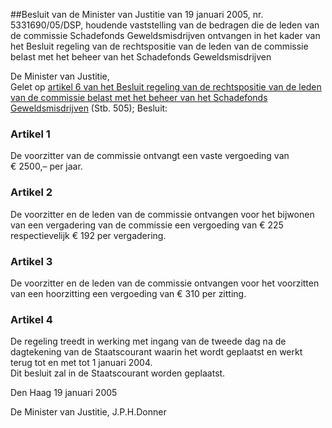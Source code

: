 <meta http-equiv='Content-Type' content='text/html; charset=utf-8' />

##Besluit van de Minister van Justitie van 19 januari 2005, nr. 5331690/05/DSP, houdende vaststelling van de bedragen die de leden van de commissie Schadefonds Geweldsmisdrijven ontvangen in het kader van het Besluit regeling van de rechtspositie van de leden van de commissie belast met het beheer van het Schadefonds Geweldsmisdrijven

De Minister van Justitie,  
Gelet op [artikel 6 van het Besluit regeling van de rechtspositie van de leden van de commissie belast met het beheer van het Schadefonds Geweldsmisdrijven](../../../../../../../../../AMvB/besluit/regeling/van/de/rechtspositie/van/de/leden/van/de/commissie/belast/etc/BWBR0006607/README.md) (Stb. 505);
Besluit:    

### Artikel  1  

De voorzitter van de commissie ontvangt een vaste vergoeding van € 2500,– per jaar.  

### Artikel  2  

De voorzitter en de leden van de commissie ontvangen voor het bijwonen van een vergadering van de commissie een vergoeding van € 225 respectievelijk € 192 per vergadering.  

### Artikel  3  

De voorzitter en de leden van de commissie ontvangen voor het voorzitten van een hoorzitting een vergoeding van € 310 per zitting.  

### Artikel  4  

De regeling treedt in werking met ingang van de tweede dag na de dagtekening van de Staatscourant waarin het wordt geplaatst en werkt terug tot en met tot 1 januari 2004.  
Dit besluit zal in de Staatscourant worden geplaatst.   

Den Haag 
19 januari 2005    

De 
Minister van Justitie, 
J.P.H.Donner    
